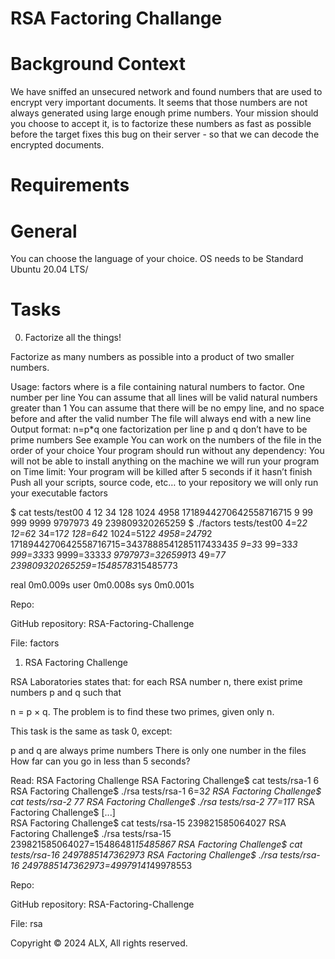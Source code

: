 # RSA Factoring Challange

# Background Context

We have sniffed an unsecured network and found numbers that are used to encrypt very important documents. It seems that those numbers are not always generated using large enough prime numbers. Your mission should you choose to accept it, is to factorize these numbers as fast as possible before the target fixes this bug on their server - so that we can decode the encrypted documents.


# Requirements
# General
You can choose the language of your choice.
OS needs to be Standard Ubuntu 20.04 LTS/


# Tasks


0. Factorize all the things!

Factorize as many numbers as possible into a product of two smaller numbers.

Usage: factors <file>
where <file> is a file containing natural numbers to factor.
One number per line
You can assume that all lines will be valid natural numbers greater than 1
You can assume that there will be no empy line, and no space before and after the valid number
The file will always end with a new line
Output format: n=p*q
one factorization per line
p and q don’t have to be prime numbers
See example
You can work on the numbers of the file in the order of your choice
Your program should run without any dependency: You will not be able to install anything on the machine we will run your program on
Time limit: Your program will be killed after 5 seconds if it hasn’t finish
Push all your scripts, source code, etc… to your repository
we will only run your executable factors

$ cat tests/test00 
4
12
34
128
1024
4958
1718944270642558716715
9
99
999
9999
9797973
49
239809320265259
$ ./factors tests/test00
4=2*2
12=6*2
34=17*2
128=64*2
1024=512*2
4958=2479*2
1718944270642558716715=343788854128511743343*5
9=3*3
99=33*3
999=333*3
9999=3333*3
9797973=3265991*3
49=7*7
239809320265259=15485783*15485773

real    0m0.009s
user    0m0.008s
sys 0m0.001s
 
Repo:

GitHub repository: RSA-Factoring-Challenge

File: factors
 
  
1. RSA Factoring Challenge


RSA Laboratories states that: for each RSA number n, there exist prime numbers p and q such that

n = p × q. The problem is to find these two primes, given only n.

This task is the same as task 0, except:

p and q are always prime numbers
There is only one number in the files
How far can you go in less than 5 seconds?

Read: RSA Factoring Challenge
RSA Factoring Challenge$ cat tests/rsa-1
6
RSA Factoring Challenge$ ./rsa tests/rsa-1
6=3*2
RSA Factoring Challenge$ cat tests/rsa-2
77
RSA Factoring Challenge$ ./rsa tests/rsa-2
77=11*7
RSA Factoring Challenge$ [...]  
RSA Factoring Challenge$ cat tests/rsa-15
239821585064027
RSA Factoring Challenge$ ./rsa tests/rsa-15 
239821585064027=15486481*15485867
RSA Factoring Challenge$ cat tests/rsa-16
2497885147362973
RSA Factoring Challenge$ ./rsa tests/rsa-16
2497885147362973=49979141*49978553

Repo:

GitHub repository: RSA-Factoring-Challenge

File: rsa
   
Copyright © 2024 ALX, All rights reserved.
